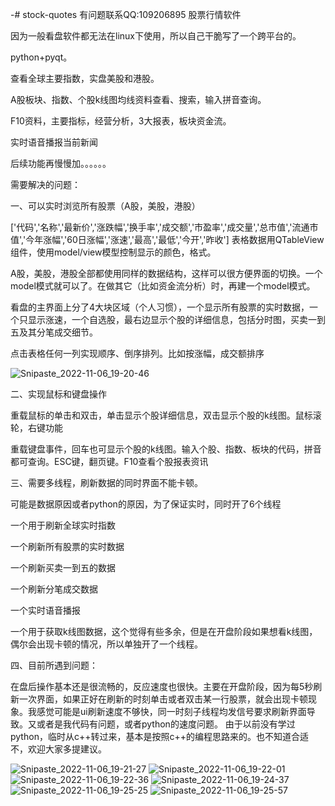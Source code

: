 -# stock-quotes 有问题联系QQ:109206895
股票行情软件

因为一般看盘软件都无法在linux下使用，所以自己干脆写了一个跨平台的。

python+pyqt。

查看全球主要指数，实盘美股和港股。

A股板块、指数、个股k线图均线资料查看、搜索，输入拼音查询。

F10资料，主要指标，经营分析，3大报表，板块资金流。

实时语音播报当前新闻

后续功能再慢慢加。。。。。。

需要解决的问题：

一、可以实时浏览所有股票（A股，美股，港股）

['代码','名称','最新价','涨跌幅','换手率','成交额','市盈率','成交量','总市值','流通市值','今年涨幅','60日涨幅','涨速','最高','最低','今开','昨收']
表格数据用QTableView组件，使用model/view模型控制显示的颜色，格式。

A股，美股，港股全部都使用同样的数据结构，这样可以很方便界面的切换。一个model模式就可以了。在做其它（比如资金流分析）时，再建一个model模式。

看盘的主界面上分了4大块区域（个人习惯），一个显示所有股票的实时数据，一个只显示涨速，一个自选股，最右边显示个股的详细信息，包括分时图，买卖一到五及其分笔成交细节。

点击表格任何一列实现顺序、倒序排列。比如按涨幅，成交额排序

![Snipaste_2022-11-06_19-20-46](https://user-images.githubusercontent.com/29307274/200167923-75be3496-439d-48f6-8e2b-42c7edffc02f.jpg)

二、实现鼠标和键盘操作

重载鼠标的单击和双击，单击显示个股详细信息，双击显示个股的k线图。鼠标滚轮，右键功能

重载键盘事件，回车也可显示个股的k线图。输入个股、指数、板块的代码，拼音都可查询。ESC键，翻页键。F10查看个股报表资讯

三、需要多线程，刷新数据的同时界面不能卡顿。

可能是数据原因或者python的原因，为了保证实时，同时开了6个线程

一个用于刷新全球实时指数

一个刷新所有股票的实时数据

一个刷新买卖一到五的数据

一个刷新分笔成交数据

一个实时语音播报

一个用于获取k线图数据，这个觉得有些多余，但是在开盘阶段如果想看k线图，偶尔会出现卡顿的情况，所以单独开了一个线程。

四、目前所遇到问题：

在盘后操作基本还是很流畅的，反应速度也很快。主要在开盘阶段，因为每5秒刷新一次界面，如果正好在刷新的时刻单击或者双击某一行股票，就会出现卡顿现象。我感觉可能是ui刷新速度不够快，同一时刻子线程均发信号要求刷新界面导致。又或者是我代码有问题，或者python的速度问题。
由于以前没有学过python，临时从c++转过来，基本是按照c++的编程思路来的。也不知道合适不，欢迎大家多提建议。

![Snipaste_2022-11-06_19-21-27](https://user-images.githubusercontent.com/29307274/200167939-b4401eac-f204-4335-bc96-82d1f71e4251.jpg)
![Snipaste_2022-11-06_19-22-01](https://user-images.githubusercontent.com/29307274/200167941-64237622-e2e6-46e1-a52c-1fd7183637cf.jpg)
![Snipaste_2022-11-06_19-22-36](https://user-images.githubusercontent.com/29307274/200167942-01991042-fa3d-43b6-8f2a-eec6aca27c92.jpg)
![Snipaste_2022-11-06_19-24-37](https://user-images.githubusercontent.com/29307274/200167943-a318c9cd-16b0-47c1-b1d6-02b601d595a0.jpg)
![Snipaste_2022-11-06_19-25-25](https://user-images.githubusercontent.com/29307274/200167945-a9750d43-b587-4a5e-81db-6fa194930a1f.jpg)
![Snipaste_2022-11-06_19-25-57](https://user-images.githubusercontent.com/29307274/200167946-8cfeccf3-7a48-4cde-98b8-2baf4644a9e2.jpg)
